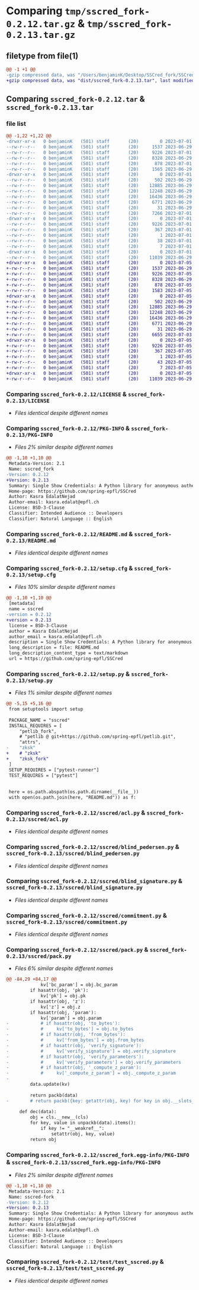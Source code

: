 # Comparing `tmp/sscred_fork-0.2.12.tar.gz` & `tmp/sscred_fork-0.2.13.tar.gz`

## filetype from file(1)

```diff
@@ -1 +1 @@
-gzip compressed data, was "/Users/benjaminK/Desktop/SSCred_fork/SSCred_fork/dist/.tmp-af47a3o1/sscred_fork-0.2.12.tar", last modified: Sat Jul  1 02:04:22 2023, max compression
+gzip compressed data, was "dist/sscred_fork-0.2.13.tar", last modified: Wed Jul  5 10:13:19 2023, max compression
```

## Comparing `sscred_fork-0.2.12.tar` & `sscred_fork-0.2.13.tar`

### file list

```diff
@@ -1,22 +1,22 @@
-drwxr-xr-x   0 benjaminK   (501) staff       (20)        0 2023-07-01 02:04:22.000000 sscred_fork-0.2.12/
--rw-r--r--   0 benjaminK   (501) staff       (20)     1537 2023-06-29 18:39:09.000000 sscred_fork-0.2.12/LICENSE
--rw-r--r--   0 benjaminK   (501) staff       (20)     9226 2023-07-01 02:04:22.000000 sscred_fork-0.2.12/PKG-INFO
--rw-r--r--   0 benjaminK   (501) staff       (20)     8328 2023-06-29 18:39:09.000000 sscred_fork-0.2.12/README.md
--rw-r--r--   0 benjaminK   (501) staff       (20)      878 2023-07-01 02:04:22.000000 sscred_fork-0.2.12/setup.cfg
--rw-r--r--   0 benjaminK   (501) staff       (20)     1565 2023-06-29 18:42:57.000000 sscred_fork-0.2.12/setup.py
-drwxr-xr-x   0 benjaminK   (501) staff       (20)        0 2023-07-01 02:04:22.000000 sscred_fork-0.2.12/sscred/
--rw-r--r--   0 benjaminK   (501) staff       (20)      502 2023-06-29 18:39:09.000000 sscred_fork-0.2.12/sscred/__init__.py
--rw-r--r--   0 benjaminK   (501) staff       (20)    12885 2023-06-29 18:39:09.000000 sscred_fork-0.2.12/sscred/acl.py
--rw-r--r--   0 benjaminK   (501) staff       (20)    12248 2023-06-29 18:39:09.000000 sscred_fork-0.2.12/sscred/blind_pedersen.py
--rw-r--r--   0 benjaminK   (501) staff       (20)    16436 2023-06-29 18:39:09.000000 sscred_fork-0.2.12/sscred/blind_signature.py
--rw-r--r--   0 benjaminK   (501) staff       (20)     6771 2023-06-29 18:39:09.000000 sscred_fork-0.2.12/sscred/commitment.py
--rw-r--r--   0 benjaminK   (501) staff       (20)       31 2023-06-29 18:39:09.000000 sscred_fork-0.2.12/sscred/config.py
--rw-r--r--   0 benjaminK   (501) staff       (20)     7266 2023-07-01 02:03:59.000000 sscred_fork-0.2.12/sscred/pack.py
-drwxr-xr-x   0 benjaminK   (501) staff       (20)        0 2023-07-01 02:04:22.000000 sscred_fork-0.2.12/sscred_fork.egg-info/
--rw-r--r--   0 benjaminK   (501) staff       (20)     9226 2023-07-01 02:04:22.000000 sscred_fork-0.2.12/sscred_fork.egg-info/PKG-INFO
--rw-r--r--   0 benjaminK   (501) staff       (20)      367 2023-07-01 02:04:22.000000 sscred_fork-0.2.12/sscred_fork.egg-info/SOURCES.txt
--rw-r--r--   0 benjaminK   (501) staff       (20)        1 2023-07-01 02:04:22.000000 sscred_fork-0.2.12/sscred_fork.egg-info/dependency_links.txt
--rw-r--r--   0 benjaminK   (501) staff       (20)       38 2023-07-01 02:04:22.000000 sscred_fork-0.2.12/sscred_fork.egg-info/requires.txt
--rw-r--r--   0 benjaminK   (501) staff       (20)        7 2023-07-01 02:04:22.000000 sscred_fork-0.2.12/sscred_fork.egg-info/top_level.txt
-drwxr-xr-x   0 benjaminK   (501) staff       (20)        0 2023-07-01 02:04:22.000000 sscred_fork-0.2.12/test/
--rw-r--r--   0 benjaminK   (501) staff       (20)    11039 2023-06-29 18:39:09.000000 sscred_fork-0.2.12/test/test_sscred.py
+drwxr-xr-x   0 benjaminK   (501) staff       (20)        0 2023-07-05 10:13:19.000000 sscred_fork-0.2.13/
+-rw-r--r--   0 benjaminK   (501) staff       (20)     1537 2023-06-29 18:39:09.000000 sscred_fork-0.2.13/LICENSE
+-rw-r--r--   0 benjaminK   (501) staff       (20)     9226 2023-07-05 10:13:19.000000 sscred_fork-0.2.13/PKG-INFO
+-rw-r--r--   0 benjaminK   (501) staff       (20)     8328 2023-06-29 18:39:09.000000 sscred_fork-0.2.13/README.md
+-rw-r--r--   0 benjaminK   (501) staff       (20)      878 2023-07-05 10:13:19.000000 sscred_fork-0.2.13/setup.cfg
+-rw-r--r--   0 benjaminK   (501) staff       (20)     1583 2023-07-05 10:12:24.000000 sscred_fork-0.2.13/setup.py
+drwxr-xr-x   0 benjaminK   (501) staff       (20)        0 2023-07-05 10:13:19.000000 sscred_fork-0.2.13/sscred/
+-rw-r--r--   0 benjaminK   (501) staff       (20)      502 2023-06-29 18:39:09.000000 sscred_fork-0.2.13/sscred/__init__.py
+-rw-r--r--   0 benjaminK   (501) staff       (20)    12885 2023-06-29 18:39:09.000000 sscred_fork-0.2.13/sscred/acl.py
+-rw-r--r--   0 benjaminK   (501) staff       (20)    12248 2023-06-29 18:39:09.000000 sscred_fork-0.2.13/sscred/blind_pedersen.py
+-rw-r--r--   0 benjaminK   (501) staff       (20)    16436 2023-06-29 18:39:09.000000 sscred_fork-0.2.13/sscred/blind_signature.py
+-rw-r--r--   0 benjaminK   (501) staff       (20)     6771 2023-06-29 18:39:09.000000 sscred_fork-0.2.13/sscred/commitment.py
+-rw-r--r--   0 benjaminK   (501) staff       (20)       31 2023-06-29 18:39:09.000000 sscred_fork-0.2.13/sscred/config.py
+-rw-r--r--   0 benjaminK   (501) staff       (20)     6655 2023-07-03 23:37:50.000000 sscred_fork-0.2.13/sscred/pack.py
+drwxr-xr-x   0 benjaminK   (501) staff       (20)        0 2023-07-05 10:13:19.000000 sscred_fork-0.2.13/sscred_fork.egg-info/
+-rw-r--r--   0 benjaminK   (501) staff       (20)     9226 2023-07-05 10:13:19.000000 sscred_fork-0.2.13/sscred_fork.egg-info/PKG-INFO
+-rw-r--r--   0 benjaminK   (501) staff       (20)      367 2023-07-05 10:13:19.000000 sscred_fork-0.2.13/sscred_fork.egg-info/SOURCES.txt
+-rw-r--r--   0 benjaminK   (501) staff       (20)        1 2023-07-05 10:13:19.000000 sscred_fork-0.2.13/sscred_fork.egg-info/dependency_links.txt
+-rw-r--r--   0 benjaminK   (501) staff       (20)       43 2023-07-05 10:13:19.000000 sscred_fork-0.2.13/sscred_fork.egg-info/requires.txt
+-rw-r--r--   0 benjaminK   (501) staff       (20)        7 2023-07-05 10:13:19.000000 sscred_fork-0.2.13/sscred_fork.egg-info/top_level.txt
+drwxr-xr-x   0 benjaminK   (501) staff       (20)        0 2023-07-05 10:13:19.000000 sscred_fork-0.2.13/test/
+-rw-r--r--   0 benjaminK   (501) staff       (20)    11039 2023-06-29 18:39:09.000000 sscred_fork-0.2.13/test/test_sscred.py
```

### Comparing `sscred_fork-0.2.12/LICENSE` & `sscred_fork-0.2.13/LICENSE`

 * *Files identical despite different names*

### Comparing `sscred_fork-0.2.12/PKG-INFO` & `sscred_fork-0.2.13/PKG-INFO`

 * *Files 2% similar despite different names*

```diff
@@ -1,10 +1,10 @@
 Metadata-Version: 2.1
 Name: sscred_fork
-Version: 0.2.12
+Version: 0.2.13
 Summary: Single Show Credentials: A Python library for anonymous authentication.
 Home-page: https://github.com/spring-epfl/SSCred
 Author: Kasra EdalatNejad
 Author-email: kasra.edalat@epfl.ch
 License: BSD-3-Clause
 Classifier: Intended Audience :: Developers
 Classifier: Natural Language :: English
```

### Comparing `sscred_fork-0.2.12/README.md` & `sscred_fork-0.2.13/README.md`

 * *Files identical despite different names*

### Comparing `sscred_fork-0.2.12/setup.cfg` & `sscred_fork-0.2.13/setup.cfg`

 * *Files 10% similar despite different names*

```diff
@@ -1,10 +1,10 @@
 [metadata]
 name = sscred
-version = 0.2.12
+version = 0.2.13
 license = BSD-3-Clause
 author = Kasra EdalatNejad
 author_email = kasra.edalat@epfl.ch
 description = Single Show Credentials: A Python library for anonymous authentication.
 long_description = file: README.md
 long_description_content_type = text/markdown
 url = https://github.com/spring-epfl/SSCred
```

### Comparing `sscred_fork-0.2.12/setup.py` & `sscred_fork-0.2.13/setup.py`

 * *Files 1% similar despite different names*

```diff
@@ -5,15 +5,16 @@
 from setuptools import setup
 
 PACKAGE_NAME = "sscred"
 INSTALL_REQUIRES = [
     "petlib_fork",
     # "petlib @ git+https://github.com/spring-epfl/petlib.git",
     "attrs",
-    "zksk"
+    # "zksk"
+    "zksk_fork"
 ]
 SETUP_REQUIRES = ["pytest-runner"]
 TEST_REQUIRES = ["pytest"]
 
 
 here = os.path.abspath(os.path.dirname(__file__))
 with open(os.path.join(here, "README.md")) as f:
```

### Comparing `sscred_fork-0.2.12/sscred/acl.py` & `sscred_fork-0.2.13/sscred/acl.py`

 * *Files identical despite different names*

### Comparing `sscred_fork-0.2.12/sscred/blind_pedersen.py` & `sscred_fork-0.2.13/sscred/blind_pedersen.py`

 * *Files identical despite different names*

### Comparing `sscred_fork-0.2.12/sscred/blind_signature.py` & `sscred_fork-0.2.13/sscred/blind_signature.py`

 * *Files identical despite different names*

### Comparing `sscred_fork-0.2.12/sscred/commitment.py` & `sscred_fork-0.2.13/sscred/commitment.py`

 * *Files identical despite different names*

### Comparing `sscred_fork-0.2.12/sscred/pack.py` & `sscred_fork-0.2.13/sscred/pack.py`

 * *Files 6% similar despite different names*

```diff
@@ -84,29 +84,17 @@
             kv['bc_param'] = obj.bc_param
         if hasattr(obj, 'pk'):
             kv['pk'] = obj.pk
         if hasattr(obj, 'z'):
             kv['z'] = obj.z
         if hasattr(obj, 'param'):
             kv['param'] = obj.param
-            # if hasattr(obj, 'to_bytes'):
-            #     kv['to_bytes'] = obj.to_bytes
-            # if hasattr(obj, 'from_bytes'):
-            #     kv['from_bytes'] = obj.from_bytes
-            # if hasattr(obj, 'verify_signature'):
-            #     kv['verify_signature'] = obj.verify_signature
-            # if hasattr(obj, 'verify_parameters'):
-            #     kv['verify_parameters'] = obj.verify_parameters
-            # if hasattr(obj, '_compute_z_param'):
-            #     kv['_compute_z_param'] = obj._compute_z_param
-
         data.update(kv)
 
         return packb(data)
-        # return packb({key: getattr(obj, key) for key in obj.__slots__})
 
     def dec(data):
         obj = cls.__new__(cls)
         for key, value in unpackb(data).items():
             if key != "__weakref__":
                 setattr(obj, key, value)
         return obj
```

### Comparing `sscred_fork-0.2.12/sscred_fork.egg-info/PKG-INFO` & `sscred_fork-0.2.13/sscred_fork.egg-info/PKG-INFO`

 * *Files 2% similar despite different names*

```diff
@@ -1,10 +1,10 @@
 Metadata-Version: 2.1
 Name: sscred-fork
-Version: 0.2.12
+Version: 0.2.13
 Summary: Single Show Credentials: A Python library for anonymous authentication.
 Home-page: https://github.com/spring-epfl/SSCred
 Author: Kasra EdalatNejad
 Author-email: kasra.edalat@epfl.ch
 License: BSD-3-Clause
 Classifier: Intended Audience :: Developers
 Classifier: Natural Language :: English
```

### Comparing `sscred_fork-0.2.12/test/test_sscred.py` & `sscred_fork-0.2.13/test/test_sscred.py`

 * *Files identical despite different names*

